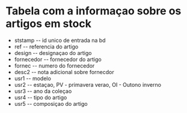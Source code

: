 # Tabela com a informaçao sobre os artigos em stock

- ststamp -- id unico de entrada na bd
- ref -- referencia do artigo
- design -- designaçao do artigo
- fornecedor -- fornecedor do artigo
- fornec -- numero do fornecedor
- desc2 -- nota adicional sobre fornecdor
- usr1 -- modelo
- usr2 -- estaçao, PV - primavera verao, OI - Outono inverno
- usr3 -- ano da coleçao
- usr4 -- tipo do artigo
- usr5 -- composiçao do artigo 